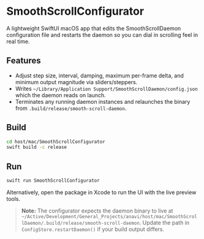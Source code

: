 # SmoothScrollConfigurator

A lightweight SwiftUI macOS app that edits the SmoothScrollDaemon configuration file and restarts the daemon so you can dial in scrolling feel in real time.

## Features

- Adjust step size, interval, damping, maximum per-frame delta, and minimum output magnitude via sliders/steppers.
- Writes `~/Library/Application Support/SmoothScrollDaemon/config.json` which the daemon reads on launch.
- Terminates any running daemon instances and relaunches the binary from `.build/release/smooth-scroll-daemon`.

## Build

```bash
cd host/mac/SmoothScrollConfigurator
swift build -c release
```

## Run

```bash
swift run SmoothScrollConfigurator
```

Alternatively, open the package in Xcode to run the UI with the live preview tools.

> **Note:** The configurator expects the daemon binary to live at
> `~/Active/Development/General_Projects/anavi/host/mac/SmoothScrollDaemon/.build/release/smooth-scroll-daemon`. Update the path in `ConfigStore.restartDaemon()` if your build output differs.
